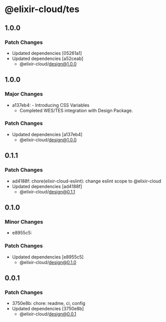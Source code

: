 # @elixir-cloud/tes

## 1.0.0

### Patch Changes

- Updated dependencies [05261a1]
- Updated dependencies [a52ceab]
  - @elixir-cloud/design@1.0.0

## 1.0.0

### Major Changes

- a137eb4: - Introducing CSS Variables
  - Completed WES/TES integration with Design Package.

### Patch Changes

- Updated dependencies [a137eb4]
  - @elixir-cloud/design@1.0.0

## 0.1.1

### Patch Changes

- ad4188f: chore(elixir-cloud-eslint): change eslint scope to @elixir-cloud
- Updated dependencies [ad4188f]
  - @elixir-cloud/design@0.1.1

## 0.1.0

### Minor Changes

- e8955c5:

### Patch Changes

- Updated dependencies [e8955c5]
  - @elixir-cloud/design@0.1.0

## 0.0.1

### Patch Changes

- 3750e8b: chore: readme, ci, config
- Updated dependencies [3750e8b]
  - @elixir-cloud/design@0.0.1
